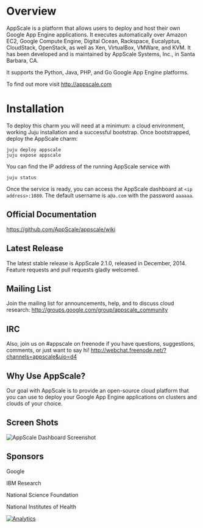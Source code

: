 # Overview
AppScale is a platform that allows users to deploy and host their 
own Google App Engine applications. It executes automatically over 
Amazon EC2, Google Compute Engine, Digital Ocean, Rackspace, Eucalyptus, 
CloudStack, OpenStack, as well as Xen, VirtualBox, VMWare, and KVM. It has been
developed and is maintained by AppScale Systems, Inc., in Santa Barbara, CA.

It supports the Python, Java, PHP, and Go Google App Engine platforms.

To find out more visit http://appscale.com

# Installation
To deploy this charm you will need at a minimum: a cloud environment, working
Juju installation and a successful bootstrap. Once bootstrapped, deploy the
AppScale charm:

    juju deploy appscale
    juju expose appscale
You can find the IP address of the running AppScale service with

    juju status
Once the service is ready, you can access the AppScale dashboard at
`<ip address>:1080`. The default username is `a@a.com` with the password
`aaaaaa`.

## Official Documentation
https://github.com/AppScale/appscale/wiki

## Latest Release ##
The latest stable release is AppScale 2.1.0, released in December, 2014.
Feature requests and pull requests gladly welcomed.

## Mailing List ##
Join the mailing list for announcements, help, and to discuss 
cloud research: http://groups.google.com/group/appscale_community

## IRC ##
Also, join us on #appscale on freenode if you have questions, suggestions, 
comments, or just want to say hi!
http://webchat.freenode.net/?channels=appscale&uio=d4

## Why Use AppScale? ##
Our goal with AppScale is to provide an open-source cloud platform that you 
can use to deploy your Google App Engine applications on clusters and clouds of your choice.    

## Screen Shots ##
![AppScale Dashboard Screenshot](http://www.appscale.com/wp-content/uploads/2014/06/appscale-screenshot.png)

## Sponsors ##
Google

IBM Research

National Science Foundation

National Institutes of Health

[![Analytics](https://ga-beacon.appspot.com/UA-39403730-2/AppScale/appscale)](https://github.com/appscale/appscale)
